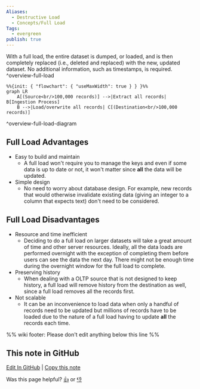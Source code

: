 ```yaml
---
Aliases:
  - Destructive Load
  - Concepts/Full Load
Tags:
  - evergreen
publish: true
---
```

With a full load, the entire dataset is dumped, or loaded, and is then completely replaced (i.e., deleted and replaced) with the new, updated dataset. No additional information, such as timestamps, is required. ^overview-full-load

```mermaid
%%{init: { "flowchart": { "useMaxWidth": true } } }%%
graph LR
    A[(Source<br/>100,000 records)] -->|Extract all records| B[Ingestion Process]
    B -->|Load/overwrite all records| C[(Destination<br/>100,000 records)]
```

^overview-full-load-diagram

## Full Load Advantages

- Easy to build and maintain
	- A full load won't require you to manage the keys and even if some data is up to date or not, it won't matter since **all** the data will be updated.
- Simple design
	- No need to worry about database design. For example, new records that would otherwise invalidate existing data (giving an integer to a column that expects text) don't need to be considered.


## Full Load Disadvantages

- Resource and time inefficient
	- Deciding to do a full load on larger datasets will take a great amount of time and other server resources. Ideally, all the data loads are performed overnight with the exception of completing them before users can see the data the next day. There might not be enough time during the overnight window for the full load to complete.
- Preserving history
	- When dealing with a OLTP source that is not designed to keep history, a full load will remove history from the destination as well, since a full load removes all the records first.
- Not scalable
	- It can be an inconvenience to load data when only a handful of records need to be updated but millions of records have to be loaded due to the nature of a full load having to update **all** the records each time.

%% wiki footer: Please don't edit anything below this line %%

## This note in GitHub

<span class="git-footer">[Edit In GitHub](https://github.dev/data-engineering-community/data-engineering-wiki/blob/main/Concepts/Data%20Ingestion/Full%20Load.md "git-hub-edit-note") | [Copy this note](https://raw.githubusercontent.com/data-engineering-community/data-engineering-wiki/main/Concepts/Data%20Ingestion/Full%20Load.md "git-hub-copy-note")</span>

<span class="git-footer">Was this page helpful?
[👍](https://tally.so/r/mOaxjk?rating=Yes&url=https://dataengineering.wiki/Concepts/Data%20Ingestion/Full%20Load) or [👎](https://tally.so/r/mOaxjk?rating=No&url=https://dataengineering.wiki/Concepts/Data%20Ingestion/Full%20Load)</span>
